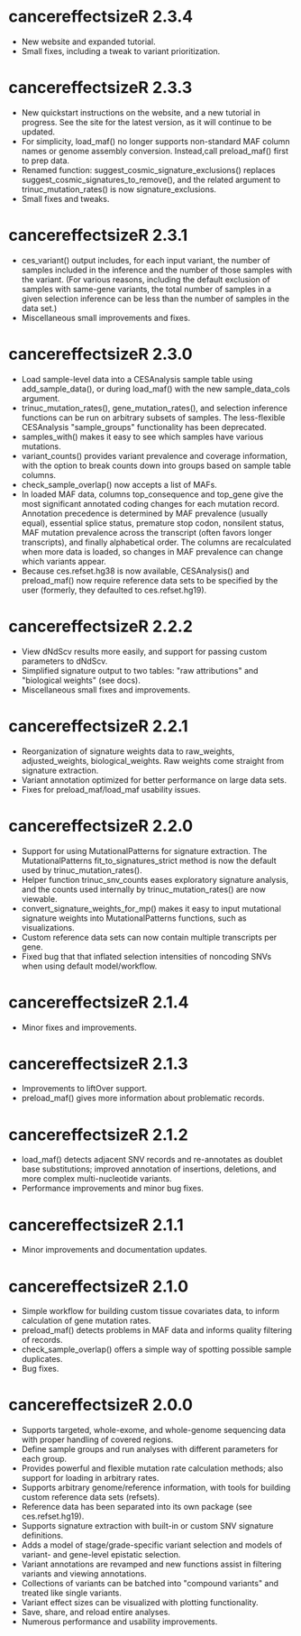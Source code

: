 # cancereffectsizeR 2.3.4
* New website and expanded tutorial.
* Small fixes, including a tweak to variant prioritization.


# cancereffectsizeR 2.3.3
* New quickstart instructions on the website, and a new tutorial in progress. See the site for the latest version, as it will continue to be updated.
* For simplicity, load_maf() no longer supports non-standard MAF column names or genome assembly conversion. Instead,call preload_maf() first to prep data.
* Renamed function: suggest_cosmic_signature_exclusions() replaces suggest_cosmic_signatures_to_remove(), and the related argument to trinuc_mutation_rates() is now signature_exclusions.
* Small fixes and tweaks.

# cancereffectsizeR 2.3.1
* ces_variant() output includes, for each input variant, the number of samples included in the inference and the number of those samples with the variant. (For various reasons, including the default exclusion of samples with same-gene variants, the total number of samples in a given selection inference can be less than the number of samples in the data set.)
* Miscellaneous small improvements and fixes.

# cancereffectsizeR 2.3.0
* Load sample-level data into a CESAnalysis sample table using add_sample_data(), or during load_maf() with the new sample_data_cols argument.
* trinuc_mutation_rates(), gene_mutation_rates(), and selection inference functions can be run on arbitrary subsets of samples. The less-flexible CESAnalysis "sample_groups" functionality has been deprecated.
* samples_with() makes it easy to see which samples have various mutations.
* variant_counts() provides variant prevalence and coverage information, with the option to break counts down into groups based on sample table columns.  
* check_sample_overlap() now accepts a list of MAFs.
* In loaded MAF data, columns top_consequence and top_gene give the most significant annotated coding changes for each mutation record. Annotation precedence is determined by MAF prevalence (usually equal), essential splice status, premature stop codon, nonsilent status, MAF mutation prevalence across the transcript (often favors longer transcripts), and finally alphabetical order. The columns are recalculated when more data is loaded, so changes in MAF prevalence can change which variants appear.
* Because ces.refset.hg38 is now available, CESAnalysis() and preload_maf() now require reference data sets to be specified by the user (formerly, they defaulted to ces.refset.hg19).

# cancereffectsizeR 2.2.2
* View dNdScv results more easily, and support for passing custom parameters to dNdScv.
* Simplified signature output to two tables: "raw attributions" and "biological weights" (see docs).
* Miscellaneous small fixes and improvements.

# cancereffectsizeR 2.2.1
* Reorganization of signature weights data to raw_weights, adjusted_weights, biological_weights. Raw weights come straight from signature extraction.
* Variant annotation optimized for better performance on large data sets.
* Fixes for preload_maf/load_maf usability issues.

# cancereffectsizeR 2.2.0
* Support for using MutationalPatterns for signature extraction. The MutationalPatterns fit_to_signatures_strict method is now the default used by trinuc_mutation_rates().
* Helper function trinuc_snv_counts eases exploratory signature analysis, and the counts used internally by trinuc_mutation_rates() are now viewable.
* convert_signature_weights_for_mp() makes it easy to input mutational signature weights into MutationalPatterns functions, such as visualizations.
* Custom reference data sets can now contain multiple transcripts per gene.
* Fixed bug that that inflated selection intensities of noncoding SNVs when using default model/workflow.

# cancereffectsizeR 2.1.4
* Minor fixes and improvements.

# cancereffectsizeR 2.1.3
* Improvements to liftOver support.
* preload_maf() gives more information about problematic records.

# cancereffectsizeR 2.1.2
* load_maf() detects adjacent SNV records and re-annotates as doublet base substitutions; improved annotation of insertions, deletions, and more complex multi-nucleotide variants.
* Performance improvements and minor bug fixes.

# cancereffectsizeR 2.1.1
* Minor improvements and documentation updates.


# cancereffectsizeR 2.1.0
* Simple workflow for building custom tissue covariates data, to inform calculation of gene mutation rates.
* preload_maf() detects problems in MAF data and informs quality filtering of records.
* check_sample_overlap() offers a simple way of spotting possible sample duplicates.
* Bug fixes.

# cancereffectsizeR 2.0.0
* Supports targeted, whole-exome, and whole-genome sequencing data with proper handling of covered regions.
* Define sample groups and run analyses with different parameters for each group.
* Provides powerful and flexible mutation rate calculation methods; also support for loading in arbitrary rates.
* Supports arbitrary genome/reference information, with tools for building custom reference data sets (refsets).
* Reference data has been separated into its own package (see ces.refset.hg19).
* Supports signature extraction with built-in or custom SNV signature definitions.
* Adds a model of stage/grade-specific variant selection and models of variant- and gene-level epistatic selection.
* Variant annotations are revamped and new functions assist in filtering variants and viewing annotations.
* Collections of variants can be batched into "compound variants" and treated like single variants.
* Variant effect sizes can be visualized with plotting functionality.
* Save, share, and reload entire analyses.
* Numerous performance and usability improvements.
